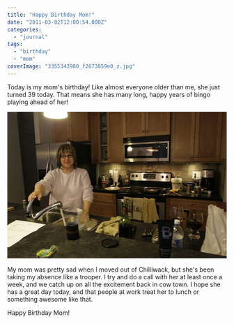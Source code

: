 ```yaml
---
title: "Happy Birthday Mom!"
date: "2011-03-02T12:00:54.000Z"
categories: 
  - "journal"
tags: 
  - "birthday"
  - "mom"
coverImage: "3355343980_f2673859e0_z.jpg"
---
```


Today is my mom's birthday! Like almost everyone older than me, she just turned 39 today. That means she has many long, happy years of bingo playing ahead of her!

[![](images/3355343980_f2673859e0_z.jpg "3355343980_f2673859e0_z")](http://www.migratorynerd.com/wordpress/wp-content/uploads/2011/03/3355343980_f2673859e0_z.jpg)

My mom was pretty sad when I moved out of Chilliwack, but she's been taking my absence like a trooper. I try and do a call with her at least once a week, and we catch up on all the excitement back in cow town. I hope she has a great day today, and that people at work treat her to lunch or something awesome like that.

Happy Birthday Mom!
